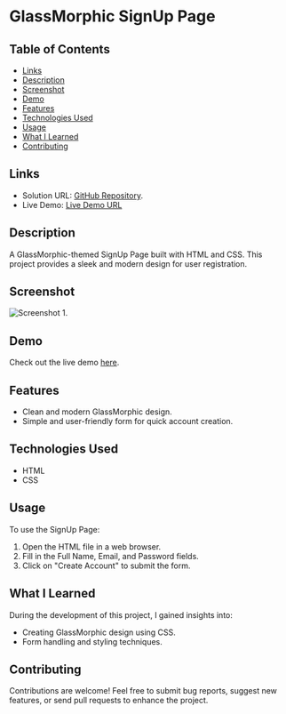 # GlassMorphic SignUp Page

## Table of Contents

- [Links](#links)
- [Description](#description)
- [Screenshot](#screenshot)
- [Demo](#demo)
- [Features](#features)
- [Technologies Used](#technologies-used)
- [Usage](#usage)
- [What I Learned](#what-i-learned)
- [Contributing](#contributing)

## Links

- Solution URL: [GitHub Repository](https://github.com/aruntutter/glassmorphic-signup-page/tree/main).
- Live Demo: [Live Demo URL](https://playful-chimera-e507b5.netlify.app/)

## Description

A GlassMorphic-themed SignUp Page built with HTML and CSS. This project provides a sleek and modern design for user registration.

## Screenshot

![Screenshot 1](screenshots/screenshot1.png).

## Demo

Check out the live demo [here](https://playful-chimera-e507b5.netlify.app/).

## Features

- Clean and modern GlassMorphic design.
- Simple and user-friendly form for quick account creation.

## Technologies Used

- HTML
- CSS

## Usage

To use the SignUp Page:
1. Open the HTML file in a web browser.
2. Fill in the Full Name, Email, and Password fields.
3. Click on "Create Account" to submit the form.

## What I Learned

During the development of this project, I gained insights into:
- Creating GlassMorphic design using CSS.
- Form handling and styling techniques.

## Contributing

Contributions are welcome! Feel free to submit bug reports, suggest new features, or send pull requests to enhance the project.
